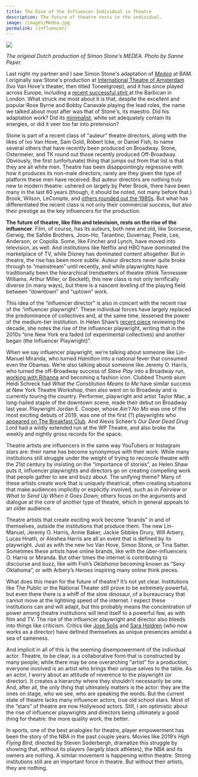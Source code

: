 ```yaml
---
title: The Rise of the Influencer Individual in Theatre
description: The future of theatre rests in the individual.
image: /images/Medea.jpg
permalink: /influencer/
---
```


![](/images/Medea.jpg)

_The original Dutch production of Simon Stone's MEDEA. Photo by Sanne Peper._

Last night my partner and I saw Simon Stone's adaptation of _[Medea](https://www.bam.org/medea)_ at BAM. I originally saw Stone's production at [International Theatre of Amsterdam](https://ita.nl/nl/) (Ivo Van Hove's theater, then titled Toneelgroep), and it has since played across Europe, including a [recent successful stint ](https://www.theguardian.com/stage/2019/mar/07/medea-review-barbican-london-simon-stone) at the Barbican in London. What struck me most about it is that, despite the excellent and popular Rose Byrne and Bobby Canavale playing the lead roles, the name we talked about most after was that of Stone's, its maestro. Did his adaptation work? Did its [minimalist](/minimalism), white set adequately contain its energies, or did it veer too far into pretension?

Stone is part of a recent class of "auteur" theatre directors, along with the likes of Ivo Van Hove, Sam Gold, Robert Icke, or Daniel Fish, to name several others that have recently been produced on Broadway. Stone, Ostermeier, and TK round out those recently produced Off-Broadway. Obviously, the first (unfortunate) thing that jumps out from that list is that they are all white men. Theatre has been disappointingly regressive with how it produces its non-male directors; rarely are they given the type of platform these men have received. But auteur directors are nothing truly new to modern theatre: ushered on largely by Peter Brook, there have been many in the last 60 years (though, it should be noted, not many before that.) Brook, Wilson, LeCompte, and [others rounded out the 1980s](https://www.nytimes.com/1985/11/24/theater/auteur-directors-bring-new-life-to-theater.html). But what has differentiated the recent class is not only their commercial success, but also their prestige as the key influencers for the production.

**The future of theatre, like film and television, rests on the rise of the influencer**. Film, of course, has its auteurs, both new and old, like Scorsese, Gerwig, the Safdie Brothers, Joon-Ho, Tarantino, Duvernay, Peele, Lee, Anderson, or Copolla. Some, like Fincher and Lynch, have moved into television, as well. And institutions like Netflix and HBO have dominated the marketplace of TV, while Disney has dominated content altogether. But in theatre, the rise has been more subtle. Auteur directors never quite broke through to “mainstream” until recently, and while playwrights have traditionally been the hierarchical trendsetters of theatre (think Tennessee Williams, Arthur Miller, or Beckett), this new class is not only terrifically diverse (in many ways), but there is a nascent leveling of the playing field between “downtown” and “uptown” work.

This idea of the “influencer director” is also in concert with the recent rise of the “influencer playwright”. These individual forces have largely replaced the predominance of collectives and, at the same time, lessened the power of the medium-tier institution. In Helen Shaw’s [recent piece](https://www.vulture.com/2019/12/the-2010s-in-theater-spidey-hamilton-gatz-and-much-more.html) reviewing the decade, she notes the rise of the influencer playwright, writing that in the 2010s “one New York era faded (of experimental collectives) and another began (the Influencer Playwright)”.

When we say influencer playwright, we’re talking about someone like Lin-Manuel Miranda, who turned _Hamilton_ into a national fever that consumed even the Obamas. We’re also talking about someone like Jeremy O. Harris, who turned the off-Broadway success of _Slave Play_ into a Broadway run, [working with Rihanna](https://www.nytimes.com/interactive/2019/05/20/t-magazine/rihanna-fenty-louis-vuitton.html) and becoming a fashion icon. Clubbed Thumb alum Heidi Schreck had _What the Constitution Means to Me_ have similar success at New York Theatre Workshop, then also went on to Broadway and is currently touring the country. Performer, playwright and artist Taylor Mac, a long-hailed staple of the downtown scene, made their debut on Broadway last year. Playwright Jordan E. Cooper, whose _Ain’t No Mo_ was one of the most exciting debuts of 2019, was one of the first (?) playwrights who [appeared on The Breakfast Club](https://www.youtube.com/watch?v=37R1kwv1HWg). And Alexis Scheer’s _Our Dear Dead Drug Lord_ had a wildly extended run at the WP Theatre, and also broke the weekly and nightly gross records for the space.

Theatre artists are influencers in the same way YouTubers or Instagram stars are: their name has become synonymous with their work. While many institutions still struggle under the weight of trying to reconcile theatre with the 21st century by insisting on the “importance of stories”, as Helen Shaw puts it, influencer playwrights and directors go on creating compelling work that people gather to see and buzz about. The unifying theme? Many of these artists create work that is uniquely theatrical, often creating situations that make audiences implicitly or explicitly involved, such as in _Fairview_ or _What to Send Up When it Goes Down_; others focus on the arguments and dialogue at the core of another type of theatre, which in general appeals to an older audience.

Theatre artists that create exciting work become “brands” in and of themselves, outside the institutions that produce them. The new Lin-Manuel, Jeremy O. Harris, Annie Baker, Jackie Sibbles Drury, Will Arbery, Lucas Hnath, or Aleshea Harris are all an event that is defined by its playwright. Just as with the new Ivo Van Hove, Simon Stone, or Tina Satter. Sometimes these artists have online brands, like with the über-influencers O. Harris or Miranda. But other times the internet is contributing to discourse and buzz, like with Fish’s _Oklahoma_ becoming known as “Sexy Oklahoma”, or with Arbery’s _Heroes_ inspiring many online think pieces.

What does this mean for the future of theatre? It’s not yet clear. Institutions like The Public or the National Theater still prove to be extremely powerful, but even there there is a whiff of the slow dinosaur, of a bureaucracy that cannot move at the lightning speed of the internet. I expect these institutions can and will adapt, but this probably means the concentration of power among theatre institutions will lend itself to a powerful few, as with film and TV. The rise of the influencer playwright and director also bleeds into things like criticism. Critics like [Jose Solis](https://twitter.com/josesolismayen?ref_src=twsrc%5Egoogle%7Ctwcamp%5Eserp%7Ctwgr%5Eauthor) and [Sara Holdren](https://twitter.com/swholdren?lang=en) (who now works as a director) have defined themselves as unique presences amidst a sea of sameness.

And implicit in all of this is the seeming disempowerment of the individual actor. Theatre, to be clear, is a collaborative form that is constructed by many people; while there may be one overarching “artist” for a production, everyone involved is an artist who brings their unique selves to the table. As an actor, I worry about an attitude of reverence to the playwright (or director). It creates a hierarchy where they shouldn’t necessarily be one. And, after all, the only thing that ultimately matters is the actor: they are the ones on stage, who we see, who are speaking the words. But the current state of theatre lacks many influencer actors, true old school stars. Most of the “stars” of theatre are now Hollywood actors. Still, I am optimistic about the rise of influencer playwrights and directors being ultimately a good thing for theatre: the more quality work, the better.

In sports, one of the best analogies for theatre, player empowerment has been the story of the NBA in the past couple years. Movies like 2019’s _High Flying Bird_, directed by Steven Soderbergh, dramatize this struggle by showing that, without its players (largely black athletes), the NBA and its owners are nothing. A similar movement is happening within theatre. Strong institutions still are an important force in theatre. But without their artists, they are nothing.
